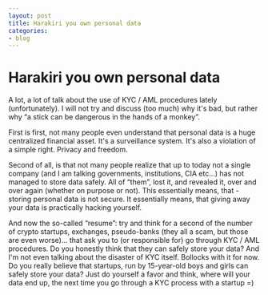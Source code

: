 ```yaml
---
layout: post
title: Harakiri you own personal data
categories:
- blog
---
```


# Harakiri you own personal data

A lot, a lot of talk about the use of KYC / AML procedures lately (unfortunately). I will not try and discuss (too much) why it's bad, but rather why “a stick can be dangerous in the hands of a monkey”.

First is first, not many people even understand that personal data is a huge centralized financial asset. It's a surveillance system. It's also a violation of a simple right. Privacy and freedom.

Second of all, is that not many people realize that up to today not a single company (and I am talking governments, institutions, CIA etc…) has not managed to store data safely. All of “them”, lost it, and revealed it, over and over again (whether on purpose or not). This essentially means, that - storing personal data is not secure. It essentially means, that giving away your data is practically hacking yourself.

And now the so-called “resume”: try and think for a second of the number of crypto startups, exchanges, pseudo-banks (they all a scam, but those are even worse)... that ask you to (or responsible for) go through KYC / AML procedures. Do you honestly think that they can safely store your data? And I'm not even talking about the disaster of KYC itself. Bollocks with it for now. Do you really believe that startups, run by 15-year-old boys and girls can safely store your data? Just do yourself a favor and think, where will your data end up, the next time you go through a KYC process with a startup =)


